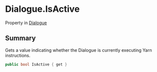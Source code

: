 # Dialogue.IsActive

Property in [Dialogue](/docs/api/csharp/yarn.dialogue.md)

## Summary


Gets a value indicating whether the Dialogue is currently executing
Yarn instructions.


```csharp
public bool IsActive { get }
```

